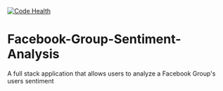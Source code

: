 <a href="https://landscape.io/github/mxlei01/Facebook-Group-Sentiment-Analysis/master">
  <img alt="Code Health" src="https://landscape.io/github/mxlei01/Facebook-Group-Sentiment-Analysis/master/landscape.svg?style=flat"/>
</a>

# Facebook-Group-Sentiment-Analysis
A full stack application that allows users to analyze a Facebook Group's users sentiment

